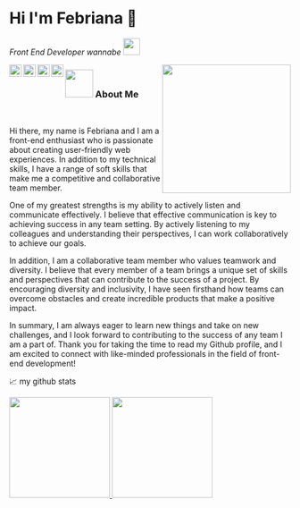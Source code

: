 # Hi I'm Febriana 👋
 
<p><em>Front End Developer wannabe <img src="https://media.giphy.com/media/WUlplcMpOCEmTGBtBW/giphy.gif" width="30"> 
</em></p>

<img align='right' src="https://media.giphy.com/media/M9gbBd9nbDrOTu1Mqx/giphy.gif" width="230">

<a href="https://www.instagram.com/febrianaa27_/">
  <img align="left" alt="Febriana's Instagram" width="22px" src="https://raw.githubusercontent.com/hussainweb/hussainweb/main/icons/instagram.png" />
</a>
<a href="https://discord.com/users/694869877621522522">
  <img align="left" alt="Febriana's Discord" width="22px" src="https://raw.githubusercontent.com/peterthehan/peterthehan/master/assets/discord.svg" />
</a>
<a href="https://twitter.com/Noharaeve">
  <img align="left" alt="Febriana| Twitter" width="22px" src="https://raw.githubusercontent.com/peterthehan/peterthehan/master/assets/twitter.svg" />
</a>
<a href="https://www.linkedin.com/in/febrianaa/">
  <img align="left" alt="Febriana's LinkedIN" width="22px" src="https://raw.githubusercontent.com/peterthehan/peterthehan/master/assets/linkedin.svg" />
</a>

### <img src="https://media.giphy.com/media/VgCDAzcKvsR6OM0uWg/giphy.gif" width="50"> About Me 
<br />

Hi there, my name is Febriana and I am a front-end enthusiast who is passionate about creating user-friendly web experiences. In addition to my technical skills, I have a range of soft skills that make me a competitive and collaborative team member.

One of my greatest strengths is my ability to actively listen and communicate effectively. I believe that effective communication is key to achieving success in any team setting. By actively listening to my colleagues and understanding their perspectives, I can work collaboratively to achieve our goals.

In addition, I am a collaborative team member who values teamwork and diversity. I believe that every member of a team brings a unique set of skills and perspectives that can contribute to the success of a project. By encouraging diversity and inclusivity, I have seen firsthand how teams can overcome obstacles and create incredible products that make a positive impact.

In summary, I am always eager to learn new things and take on new challenges, and I look forward to contributing to the success of any team I am a part of. Thank you for taking the time to read my Github profile, and I am excited to connect with like-minded professionals in the field of front-end development!

📈 my github stats
<p align="left">
<a href="https://github.com/frxeve">
  <img height="180em" src="https://github-readme-stats-eight-theta.vercel.app/api?username=frxeve&show_icons=true&theme=algolia&include_all_commits=true&count_private=true"/>
  <img height="180em" src="https://github-readme-stats-eight-theta.vercel.app/api/top-langs/?username=frxeve&layout=compact&langs_count=8&theme=algolia"/>
</a>
</p>

